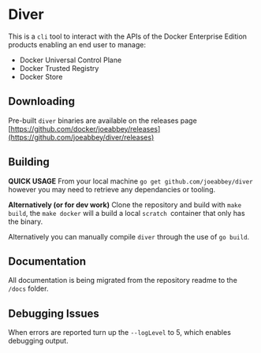# Diver

This is a `cli` tool to interact with the APIs of the Docker Enterprise Edition products enabling an end user to manage:

- Docker Universal Control Plane
- Docker Trusted Registry
- Docker Store

## Downloading

Pre-built `diver` binaries are available on the releases page [https://github.com/docker/joeabbey/releases](https://github.com/joeabbey/diver/releases)

## Building

**QUICK USAGE** From your local machine `go get github.com/joeabbey/diver` however you may need to retrieve any dependancies or tooling. 

**Alternatively (or for dev work)**
Clone the repository and build with `make build`, the `make docker` will a build a local `scratch `container that only has the binary.

Alternatively you can manually compile `diver` through the use of `go build`.

## Documentation

All documentation is being migrated from the repository readme to the `/docs` folder.


## Debugging Issues

When errors are reported turn up the `--logLevel` to 5, which enables debugging output.

